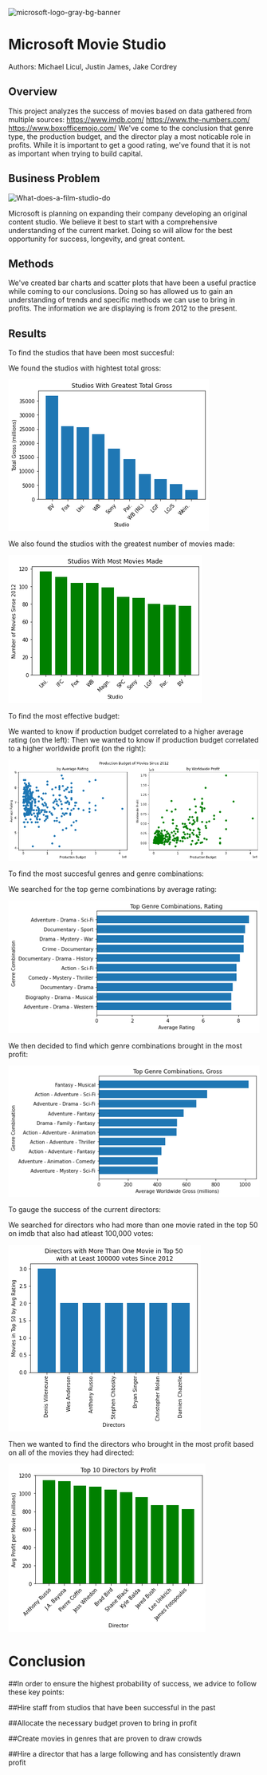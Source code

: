 ![microsoft-logo-gray-bg-banner](https://user-images.githubusercontent.com/97541858/202750498-1c81de24-a068-481a-b716-766e705c0ac3.jpg)

# Microsoft Movie Studio
Authors: Michael Licul, Justin James, Jake Cordrey

## Overview

This project analyzes the success of movies based on data gathered from multiple sources:
https://www.imdb.com/
https://www.the-numbers.com/
https://www.boxofficemojo.com/
We've come to the conclusion that genre type, the production budget, and the director play a most noticable role in profits. While it is important to get a good rating, we've found that it is not as important when trying to build capital.

## Business Problem
![What-does-a-film-studio-do](https://user-images.githubusercontent.com/97541858/202750967-1b032b01-48b8-4093-8864-7497cdb2b9f0.jpg)
 
Microsoft is planning on expanding their company developing an original content studio. We believe it best to start with a comprehensive understanding of the current market. Doing so will allow for the best opportunity for success, longevity, and great content.

## Methods
    
We've created bar charts and scatter plots that have been a useful practice while coming to our conclusions. Doing so has allowed us to gain an understanding of trends and specific methods we can use to bring in profits. The information we are displaying is from 2012 to the present.
        
## Results

To find the studios that have been most succesful:

We found the studios with hightest total gross:

![Highest_grossing_studios](images/top_studios_filt_gross.png)

We also found the studios with the greatest number of movies made:

![most_movies_made_studios](images/top_studios_filt_num_movs.png)

To find the most effective budget:

We wanted to know if production budget correlated to a higher average rating (on the left):
Then we wanted to know if production budget correlated to a higher worldwide profit (on the right):

![productionbudget_rating_profit_scatterplt](images/bud_filt_avgrat_wwprofit_2.png)

To find the most succesful genres and genre combinations:

We searched for the top gerne combinations by average rating:

![top_genres_rating](images/top_gen_s_2012_b_avg_rat.png)

We then decided to find which genre combinations brought in the most profit:

![top_genres_profit](images/top_gen_s_2012_b_avg_wwgr.png)

To gauge the success of the current directors:

We searched for directors who had more than one movie rated in the top 50 on imdb that also had atleast 100,000 votes:

![top_50_Barchart](images/top_dirs_s_2012_100000_by_movs_in_top50.png)
    
Then we wanted to find the directors who brought in the most profit based on all of the movies they had directed:

![Highest_earning_Barchart](images/top_dirs_profit_s_2012.png)


# Conclusion

 ##In order to ensure the highest probability of success, we advice to follow these key points:


 ##Hire staff from studios that have been successful in the past


 ##Allocate the necessary budget proven to bring in profit


 ##Create movies in genres that are proven to draw crowds


 ##Hire a director that has a large following and has consistently drawn profit




